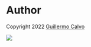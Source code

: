 # Author

Copyright 2022 [Guillermo Calvo](https://github.com/guillermocalvo)

![](https://guillermo.dev/assets/images/thumb.png)
